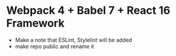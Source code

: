 # Webpack 4 + Babel 7 + React 16 Framework

- Make a note that ESLint, Stylelint will be added
- make repo public and rename it
